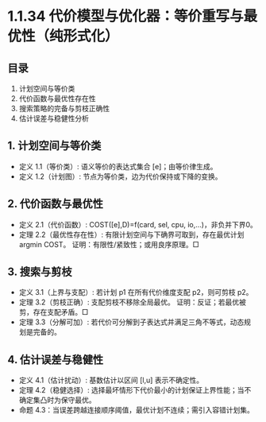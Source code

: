 # 1.1.34 代价模型与优化器：等价重写与最优性（纯形式化）

## 目录

1. 计划空间与等价类
2. 代价函数与最优性存在性
3. 搜索策略的完备与剪枝正确性
4. 估计误差与稳健性分析

## 1. 计划空间与等价类

- 定义 1.1（等价类）: 语义等价的表达式集合 [e]；由等价律生成。
- 定义 1.2（计划图）: 节点为等价类，边为代价保持或下降的变换。

## 2. 代价函数与最优性

- 定义 2.1（代价函数）: COST([e],D)=f(card, sel, cpu, io,…)，非负并下界0。
- 定理 2.2（最优性存在性）: 有限计划空间与下确界可取到，存在最优计划 argmin COST。
  证明：有限性/紧致性；或用良序原理。□

## 3. 搜索与剪枝

- 定义 3.1（上界与支配）: 若计划 p1 在所有代价维度支配 p2，则可剪枝 p2。
- 定理 3.2（剪枝正确）: 支配剪枝不移除全局最优。
  证明：反证；若最优被剪，存在支配矛盾。□
- 定理 3.3（分解可加）: 若代价可分解到子表达式并满足三角不等式，动态规划是完备的。

## 4. 估计误差与稳健性

- 定义 4.1（估计扰动）: 基数估计以区间 [l,u] 表示不确定性。
- 定理 4.2（稳健选择）: 选择最坏情形下代价最小的计划保证上界性能；当不确定集凸时为保守最优。
- 命题 4.3：当误差跨越连接顺序阈值，最优计划不连续；需引入容错计划集。
